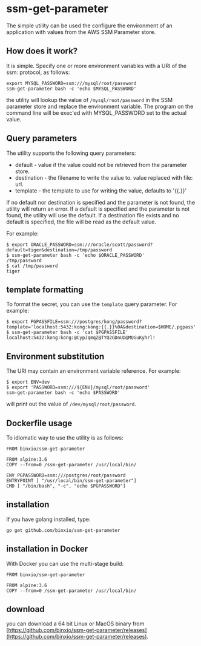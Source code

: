 # ssm-get-parameter
The simple utility can be used the configure the environment of an application with values from the AWS SSM Parameter store.

## How does it work?
It is simple. Specify one or more environment variables with a URI of the ssm: protocol, as follows:

```
export MYSQL_PASSWORD=ssm:///mysql/root/password
ssm-get-parameter bash -c 'echo $MYSQL_PASSWORD'
```
the utility will lookup the value of `/mysql/root/password` in the SSM parameter store and replace the environment variable.
The program on the command line will be exec'ed with MYSQL\_PASSWORD set to the actual value.

## Query parameters
The utility supports the following query parameters:

- default - value if the value could not be retrieved from the parameter store.
- destination - the filename to write the value to. value replaced with file: url.
- template - the template to use for writing the value, defaults to '{{.}}'

If no default nor destination is specified and the parameter is not found, the utility will return an error.
If a default is specified and the parameter is not found, the utility will use the default.
If a destination file exists and no default is specified, the file will be read as the default value.

For example:
```
$ export ORACLE_PASSWORD=ssm:///oracle/scott/password?default=tiger&destination=/tmp/password
$ ssm-get-parameter bash -c 'echo $ORACLE_PASSWORD'
/tmp/password
$ cat /tmp/password
tiger
```

## template formatting
To format the secret, you can use the `template` query parameter. For example:
```
$ export PGPASSFILE=ssm:///postgres/kong/password?template='localhost:5432:kong:kong:{{.}}%0A&destination=$HOME/.pgpass'
$ ssm-get-parameter bash -c 'cat $PGPASSFILE'
localhost:5432:kong:kong:@CypJqmqZ@TYQ2GDnUD@MQGuKyhrl!
```

## Environment substitution
The URI may contain an environment variable reference. For example:
```
$ export ENV=dev
$ export 'PASSWORD=ssm:///${ENV}/mysql/root/password'
ssm-get-parameter bash -c 'echo $PASSWORD'
```
will print out the value of `/dev/mysql/root/password`.

## Dockerfile usage
To idiomatic way to use the utility is as follows:
```
FROM binxio/ssm-get-parameter

FROM alpine:3.6
COPY --from=0 /ssm-get-parameter /usr/local/bin/

ENV PGPASSWORD=ssm:///postgres/root/password
ENTRYPOINT [ "/usr/local/bin/ssm-get-parameter"]
CMD [ "/bin/bash", "-c", "echo $PGPASSWORD"]
```

## installation
If you have golang installed, type:

```
go get github.com/binxio/ssm-get-parameter
```

## installation in Docker
With Docker you can use the multi-stage build:

```
FROM binxio/ssm-get-parameter

FROM alpine:3.6
COPY --from=0 /ssm-get-parameter /usr/local/bin/
```

## download
you can download a 64 bit Linux or MacOS binary from [https://github.com/binxio/ssm-get-parameter/releases](https://github.com/binxio/ssm-get-parameter/releases).

